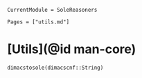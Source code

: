 ```@meta
CurrentModule = SoleReasoners
```

```@contents
Pages = ["utils.md"]
```

# [Utils](@id man-core)

```@docs
dimacstosole(dimacscnf::String)
```

